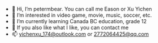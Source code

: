 - 👋 Hi, I’m petermbear. You can call me Eason or Xu Yichen
- 👀 I’m interested in video game, movie, music, soccer, etc.
- 🌱 I’m currently learning Canada BC education, grade 12
- 💞️ If you also like what I like, you can contact me
- 📫 yichenxu_174@outlook.com or 2772064425@qq.com

<!---
petermbear/petermbear is a ✨ special ✨ repository because its `README.md` (this file) appears on your GitHub profile.
You can click the Preview link to take a look at your changes.
--->
